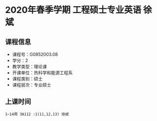 # 2020年春季学期 工程硕士专业英语 徐斌






## 课程信息

- 课程号：G0852003.08
- 学分：2
- 教学类型：理论课
- 开课单位：热科学和能源工程系
- 课程类别：硕士
- 课程层次：专业硕士

## 上课时间

```
1~14周 3A112 :1(11,12,13) 徐斌
```

